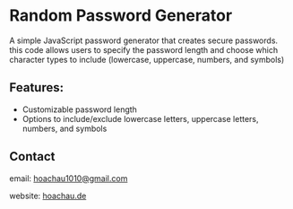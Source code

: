 # Random Password Generator

A simple JavaScript password generator that creates secure passwords. this code allows users to specify the password length and choose which character types to include (lowercase, uppercase, numbers, and symbols)

## Features:

- Customizable password length
- Options to include/exclude lowercase letters, uppercase letters, numbers, and symbols

## Contact

email: hoachau1010@gmail.com

website: [hoachau.de](https://hoachau.de)
